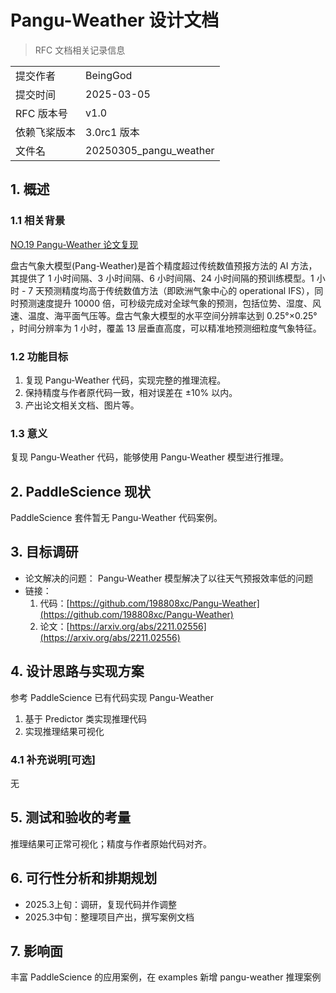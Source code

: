 # Pangu-Weather 设计文档

> RFC 文档相关记录信息

|              |                    |
| ------------ | ------------------ |
| 提交作者     | BeingGod          |
| 提交时间     | 2025-03-05         |
| RFC 版本号   | v1.0               |
| 依赖飞桨版本 | 3.0rc1 版本 |
| 文件名       | 20250305_pangu_weather |

## 1. 概述

### 1.1 相关背景

[NO.19 Pangu-Weather 论文复现](https://github.com/PaddlePaddle/community/blob/master/hackathon/hackathon_8th/【Hackathon_8th】个人挑战赛—套件开发任务合集.md#no19-pangu-weather-论文复现)

盘古气象大模型(Pang-Weather)是首个精度超过传统数值预报方法的 AI 方法，其提供了 1 小时间隔、3 小时间隔、6 小时间隔、24 小时间隔的预训练模型。1 小时 - 7 天预测精度均高于传统数值方法（即欧洲气象中心的 operational IFS），同时预测速度提升 10000 倍，可秒级完成对全球气象的预测，包括位势、湿度、风速、温度、海平面气压等。盘古气象大模型的水平空间分辨率达到 0.25°×0.25° ，时间分辨率为 1 小时，覆盖 13 层垂直高度，可以精准地预测细粒度气象特征。

### 1.2 功能目标

1. 复现 Pangu-Weather 代码，实现完整的推理流程。
2. 保持精度与作者原代码一致，相对误差在 ±10% 以内。
3. 产出论文相关文档、图片等。

### 1.3 意义

复现 Pangu-Weather 代码，能够使用 Pangu-Weather 模型进行推理。

## 2. PaddleScience 现状

PaddleScience 套件暂无 Pangu-Weather 代码案例。

## 3. 目标调研

- 论文解决的问题：
  Pangu-Weather 模型解决了以往天气预报效率低的问题
- 链接：
  1. 代码：[https://github.com/198808xc/Pangu-Weather](https://github.com/198808xc/Pangu-Weather)
  2. 论文：[https://arxiv.org/abs/2211.02556](https://arxiv.org/abs/2211.02556)

## 4. 设计思路与实现方案

参考 PaddleScience 已有代码实现 Pangu-Weather

1. 基于 Predictor 类实现推理代码
2. 实现推理结果可视化

### 4.1 补充说明[可选]

无

## 5. 测试和验收的考量

推理结果可正常可视化；精度与作者原始代码对齐。

## 6. 可行性分析和排期规划

- 2025.3上旬：调研，复现代码并作调整
- 2025.3中旬：整理项目产出，撰写案例文档

## 7. 影响面

丰富 PaddleScience 的应用案例，在 examples 新增 pangu-weather 推理案例